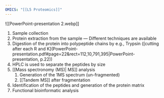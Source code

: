 ```yaml
---
OMICS: "[[L5 Proteomics]]"
---
```

![[PowerPoint-presentation 2.webp]]
1. Sample collection
2. Protein extraction from the sample — Different techniques are available
3. Digestion of the protein into polypeptide chains by e.g., Trypsin ([cutting after each R and K](PowerPoint-presentation.pdf#page=22&rect=112,10,791,395|PowerPoint-presentation, p.22))
4. HPLC is used to separate the peptides by size
5. [[Mass spectronomy (MS)| MS]] analysis
	1. Generation of the 1MS spectrum (un-fragmented)
	2. [[Tandem MS]] after fragmentation
6. Identification of the peptides and generation of the protein matrix
7. Functional bioinformatic analysis

